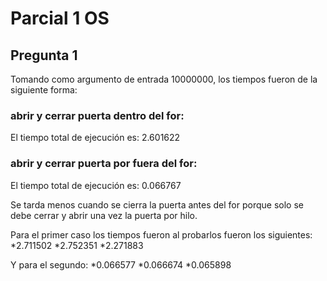 # Parcial 1 OS

## Pregunta 1
Tomando como argumento de entrada 10000000, los tiempos fueron de la siguiente forma:

### abrir y cerrar puerta dentro del for:
El tiempo total de ejecución es: 2.601622

### abrir y cerrar puerta por fuera del for:
El tiempo total de ejecución es: 0.066767

Se tarda menos cuando se cierra la puerta antes del for porque solo se debe cerrar y abrir una vez la puerta por hilo.

Para el primer caso los tiempos fueron al probarlos fueron los siguientes:
*2.711502
*2.752351
*2.271883

Y para el segundo: 
*0.066577
*0.066674
*0.065898


